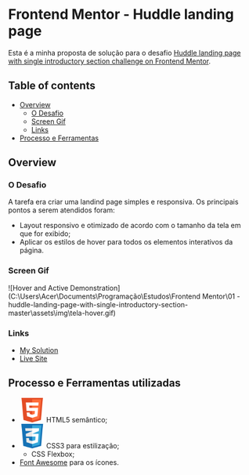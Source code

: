 # Frontend Mentor - Huddle landing page

Esta é a minha proposta de solução para o desafio [Huddle landing page with single introductory section challenge on Frontend Mentor](https://www.frontendmentor.io/challenges/huddle-landing-page-with-a-single-introductory-section-B_2Wvxgi0). 

## Table of contents

- [Overview](#overview)
  - [O Desafio](#o-desafio)
  - [Screen Gif](#screen-gif)
  - [Links](#links)
- [Processo e Ferramentas](#processo-e-ferramentas-utilizadas)

## Overview

### O Desafio

A tarefa era criar uma landind page simples e responsiva. Os principais pontos a serem atendidos foram:

- Layout responsivo e otimizado de acordo com o tamanho da tela em que for exibido;
- Aplicar os estilos de hover para todos os elementos interativos da página.

### Screen Gif

![Hover and Active Demonstration](C:\Users\Acer\Documents\Programação\Estudos\Frontend Mentor\01 - huddle-landing-page-with-single-introductory-section-master\assets\img\tela-hover.gif)

### Links

- [My Solution](https://www.frontendmentor.io/solutions/huddle-landing-page-with-html-and-css-gUhsvGodY2)
- [Live Site](https://guihcastro.github.io/Frontend-Mentor-Huddle-Landing-Page/)

## Processo e Ferramentas utilizadas

- <img src="./assets/img/html-icon.png" alt="HTML5 Icon" width="50px"/> HTML5 semântico;
- <img src="./assets/img/css-icon.png" alt="CSS3 Icon" width="50px"/> CSS3 para estilização;
  - CSS Flexbox;
- [Font Awesome](https://fontawesome.com/) para os ícones.
